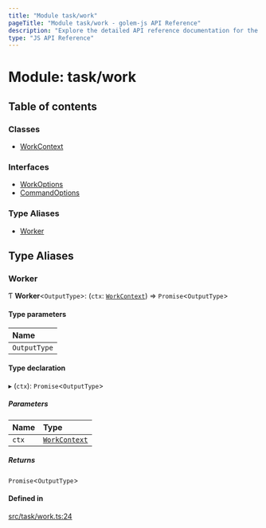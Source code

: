 ```yaml
---
title: "Module task/work"
pageTitle: "Module task/work - golem-js API Reference"
description: "Explore the detailed API reference documentation for the Module task/work within the golem-js SDK for the Golem Network."
type: "JS API Reference"
---
```

# Module: task/work

## Table of contents

### Classes

- [WorkContext](../classes/task_work.WorkContext)

### Interfaces

- [WorkOptions](../interfaces/task_work.WorkOptions)
- [CommandOptions](../interfaces/task_work.CommandOptions)

### Type Aliases

- [Worker](task_work#worker)

## Type Aliases

### Worker

Ƭ **Worker**\<`OutputType`\>: (`ctx`: [`WorkContext`](../classes/task_work.WorkContext)) => `Promise`\<`OutputType`\>

#### Type parameters

| Name |
| :------ |
| `OutputType` |

#### Type declaration

▸ (`ctx`): `Promise`\<`OutputType`\>

##### Parameters

| Name | Type |
| :------ | :------ |
| `ctx` | [`WorkContext`](../classes/task_work.WorkContext) |

##### Returns

`Promise`\<`OutputType`\>

#### Defined in

[src/task/work.ts:24](https://github.com/golemfactory/golem-js/blob/22da85c/src/task/work.ts#L24)
